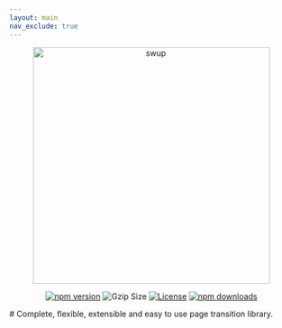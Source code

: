 ```yaml
---
layout: main
nav_exclude: true
---
```

<p align="center"><img width="420" alt="swup" src="https://gmrchk.github.io/swup/swup.svg"></p>
<p align="center">
    <a href="https://www.npmjs.com/package/swup"><img src="https://img.shields.io/npm/v/swup.svg" alt="npm version"></a>
    <img src="https://img.shields.io/bundlephobia/minzip/swup.svg" alt="Gzip Size">
    <a href="https://github.com/gmrchk/swup/blob/master/LICENSE"><img src="https://img.shields.io/github/license/gmrchk/swup.svg" alt="License"></a>
    <a href="https://www.npmjs.com/package/swup"><img src="https://img.shields.io/npm/dt/swup.svg" alt="npm downloads"></a>
</p>
# Complete, flexible, extensible and easy to use page transition library.

